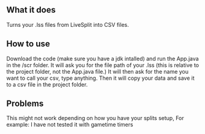## What it does
  Turns your .lss files from LiveSplit into CSV files.
  
## How to use
  Download the code (make sure you have a jdk intalled) and run the App.java in the /scr folder.
  It will ask you for the file path of your .lss (this is relative to the project folder, not the App.java file.)
  It will then ask for the name you want to call your csv, type anything.
  Then it will copy your data and save it to a csv file in the project folder.

## Problems
  This might not work depending on how you have your splits setup,
    For example:
      I have not tested it with gametime timers
